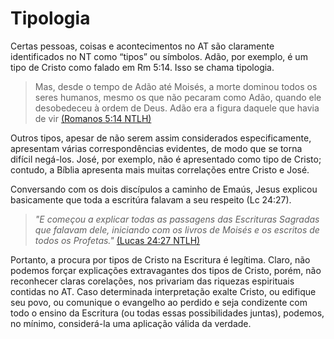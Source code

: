 # Tipologia

Certas pessoas, coisas e acontecimentos no AT são claramente identificados no NT como “tipos” ou símbolos. Adão, por exemplo, é um tipo de Cristo como falado em Rm 5:14. Isso se chama tipologia.

> Mas, desde o tempo de Adão até Moisés, a morte dominou todos os seres humanos, mesmo os que não pecaram como Adão, quando ele desobedeceu à ordem de Deus. Adão era a figura daquele que havia de vir <a href="https://www.bible.com/pt/bible/211/ROM.5.NTLH#:~:text=conta%20o%20pecado.-,14Mas,-%2C%20desde%20o%20tempo" target="_blank" onclick="window.open(this.href, 'popup', 'width=600,height=400'); return false;">(Romanos 5:14 NTLH)</a>

Outros tipos, apesar de não serem assim considerados especificamente, apresentam várias correspondências evidentes, de modo que se torna difícil negá-los. José, por exemplo, não é apresentado como tipo de Cristo; contudo, a Bíblia apresenta mais muitas correlações entre Cristo e José.

Conversando com os dois discípulos a caminho de Emaús, Jesus explicou basicamente que toda a escritúra falavam a seu respeito (Lc 24:27).

> *"E começou a explicar todas as passagens das Escrituras Sagradas que falavam dele, iniciando com os livros de Moisés e os escritos de todos os Profetas."*
<a href="https://www.bible.com/pt/bible/211/LUK.24.NTLH#:~:text=27E-,come%C3%A7ou,-a%20explicar%20todas" target="_blank" onclick="window.open(this.href, 'popup', 'width=600,height=400'); return false;">(Lucas 24:27 NTLH)</a>

Portanto, a procura por tipos de Cristo na Escritura é legítima.
Claro, não podemos forçar explicações extravagantes dos tipos de Cristo, porém, não reconhecer claras corelações, nos privariam das riquezas espirituais contidas no AT. Caso determinada interpretação exalte Cristo, ou edifique seu povo, ou comunique o evangelho ao perdido e seja condizente com todo o ensino da Escritura (ou todas essas possibilidades juntas), podemos, no mínimo, considerá-la uma aplicação válida da verdade.
